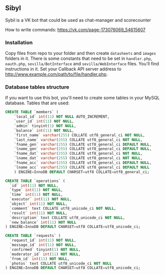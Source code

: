 ## Sibyl
Sybil is a VK bot that could be used as chat-manager and scorecounter

How to write commands: https://vk.com/page-173076069_54615607

### Installation
Copy files from repo to your folder and then create `datasheets` and `images` folders in it. There is some constants that need to be set in `handler.php`, `oauth.php`, `sevilla/BotInterface` and `sevilla/WebInterface` files. You'll find instructions in it. 
Set your Callback API server address to http://www.example.com/path/to/file/handler.php.

### Database tables structure
If you want to use this bot, you'll need to create some tables in your MySQL database. Tables that are used:

```sql
CREATE TABLE `members` (
    `local_id` int(11) NOT NULL AUTO_INCREMENT,
    `user_id` int(11) NOT NULL,
    `admin` tinyint(1) NOT NULL,
    `balance` int(11) NOT NULL,
    `first_name` varchar(255) COLLATE utf8_general_ci NOT NULL,
    `last_name` varchar(255) COLLATE utf8_general_ci NOT NULL,
    `fname_gen` varchar(255) COLLATE utf8_general_ci DEFAULT NULL,
    `lname_gen` varchar(255) COLLATE utf8_general_ci DEFAULT NULL,
    `fname_dat` varchar(255) COLLATE utf8_general_ci NOT NULL,
    `lname_dat` varchar(255) COLLATE utf8_general_ci NOT NULL,
    `fname_acc` varchar(255) COLLATE utf8_general_ci DEFAULT NULL,
    `lname_acc` varchar(255) COLLATE utf8_general_ci DEFAULT NULL
    ) ENGINE=InnoDB DEFAULT CHARSET=utf8 COLLATE=utf8_general_ci;
```
```sql
CREATE TABLE `operations` (
  `id` int(11) NOT NULL,
  `type` int(11) NOT NULL,
  `time` int(11) NOT NULL,
  `executor` int(11) NOT NULL,
  `object` int(11) NOT NULL,
  `comment` text COLLATE utf8_unicode_ci NOT NULL,
  `result` int(11) NOT NULL,
  `description` text COLLATE utf8_unicode_ci NOT NULL,
  `new_balance` int(11) NOT NULL
) ENGINE=InnoDB DEFAULT CHARSET=utf8 COLLATE=utf8_unicode_ci;
```
```sql
CREATE TABLE `requests` (
  `request_id` int(11) NOT NULL,
  `message_id` int(11) NOT NULL,
  `confirmed` tinyint(1) NOT NULL,
  `moderator_id` int(11) NOT NULL,
  `from_id` int(11) NOT NULL,
  `photos` text COLLATE utf8_unicode_ci NOT NULL
) ENGINE=InnoDB DEFAULT CHARSET=utf8 COLLATE=utf8_unicode_ci;
```
